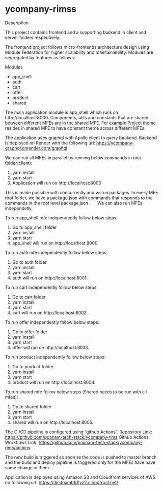 # ycompany-rimss

Description

This project contains frontend and a supporting backend in client and server folders respectively. 

The frontend project follows micro-frontends architecture design using Module Federation for higher scalability and maintainablility.
Modules are segregated by features as follows:

Modules
-  app_shell
-  auth
-  cart
-  offer
-  product
-  shared

The main application module is app_shell which runs on http://localhost:8000.
Components, utils and constants that are shared between different MFEs are in the shared MFE. For example Project theme resides in shared MFE to have 
constant theme across different MFEs.

The application uses graphql with Apollo client to query backend.
Backend is deployed on Render with the following url:
https://ycompany-graphql.onrender.com/graphql

We can run all MFEs in parallel by running below commands in root folder(client):
1. yarn install
2. yarn start
3. Application will run on http://localhost:8000

This is made possible with concurrently and wsrun packages. In every MFE root folder, we have a package.json with commands that responds to the commands in the root level package.json .
 
We can also run MFEs independetly.

To run app_shell mfe independently follow below steps:
1. Go to app_shell folder
2. yarn install
3. yarn start
4. app_shell will run on http://localhost:8000.


To run auth mfe independently follow below steps:
1. Go to auth folder
2. yarn install
3. yarn start
4. auth will run on http://localhost:8001.

To run cart independently follow below steps:
1. Go to cart folder
2. yarn install
3. yarn start
4. cart will run on http://localhost:8002.

To run offer independently follow below steps:
1. Go to offer folder
2. yarn install
3. yarn start
4. offer will run on http://localhost:8003.


To run product independently follow below steps:
1. Go to product folder
2. yarn install
3. yarn start
4. product will run on http://localhost:8004.

To run shared mfe follow below steps (Shared needs to be run with all mfes):
1. Go to shared folder
2. yarn install
3. yarn start
4. shared will run on http://localhost:8005.

The CI/CD pipeline is configured using “github Actions”.
Repository Link: https://github.com/poonam-tech-stack/ycompany-rims
Github Actions Workflows Link: https://github.com/poonam-tech-stack/ycompany-rims/actions

The new build is triggered as soon as the code is pushed to master branch and the build and deploy pipeline is triggered only for the MFEs have have some change in them. 

Application is deployed using Amazon S3 and Cloudfront services of AWS on following url:
https://dmdnxmbfd1yz2.cloudfront.net/
